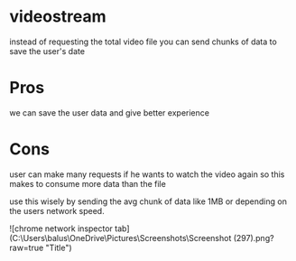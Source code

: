 # videostream

instead of requesting the total video file you can send chunks of data to save the user's date

# Pros

we can save the user data and give better experience

# Cons

user can make many requests if he wants to watch the video again so this makes to consume more data than the file

use this wisely by sending the avg chunk of data like 1MB or depending on the users network speed.

![chrome network inspector tab](C:\Users\balus\OneDrive\Pictures\Screenshots\Screenshot (297).png?raw=true "Title")
